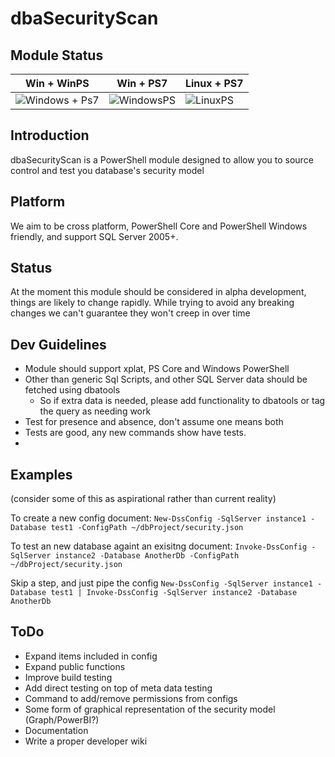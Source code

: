 # dbaSecurityScan

## Module Status

| Win + WinPS | Win + PS7 | Linux + PS7 |
|---|---|---|
| ![Windows + Ps7](https://github.com/sqlcollaborative/dbasecurityscan/workflows/CI/badge.svg) | ![WindowsPS](https://github.com/sqlcollaborative/dbasecurityscan/workflows/WindowsPS/badge.svg) | ![LinuxPS](https://github.com/sqlcollaborative/dbasecurityscan/workflows/LinuxPS/badge.svg)

## Introduction

dbaSecurityScan is a PowerShell module designed to allow you to source control and test you database's security model

## Platform

We aim to be cross platform, PowerShell Core and PowerShell Windows friendly, and support SQL Server 2005+.

## Status

At the moment this module should be considered in alpha development, things are likely to change rapidly. While trying to avoid any breaking changes we can't guarantee they won't creep in over time

## Dev Guidelines

- Module should support xplat, PS Core and Windows PowerShell
- Other than generic Sql Scripts, and other SQL Server data should be fetched using dbatools
    - So if extra data is needed, please add functionality to dbatools or tag the query as needing work
- Test for presence and absence, don't assume one means both
- Tests are good, any new commands show have tests.
-

## Examples
(consider some of this as aspirational rather than current reality)

To create a new config document:
`New-DssConfig -SqlServer instance1 -Database test1 -ConfigPath ~/dbProject/security.json`

To test an new database againt an exisitng document:
`Invoke-DssConfig -SqlServer instance2 -Database AnotherDb -ConfigPath ~/dbProject/security.json`

Skip a step, and just pipe the config
`New-DssConfig -SqlServer instance1 -Database test1 | Invoke-DssConfig -SqlServer instance2 -Database AnotherDb` 

## ToDo

- Expand items included in config
- Expand public functions
- Improve build testing
- Add direct testing on top of meta data testing
- Command to add/remove permissions from configs
- Some form of graphical representation of the security model (Graph/PowerBI?)
- Documentation
- Write a proper developer wiki

